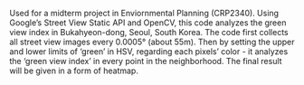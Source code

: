 Used for a midterm project in Enviornmental Planning (CRP2340). Using Google’s Street View Static API and OpenCV, this code analyzes the green view index in Bukahyeon-dong, Seoul, South Korea. The code first collects all street view images every 0.0005° (about 55m). Then by setting the upper and lower limits of ‘green’ in HSV, regarding each pixels’ color - it analyzes the ‘green view index’ in every point in the neighborhood. The final result will be given in a form of heatmap.

